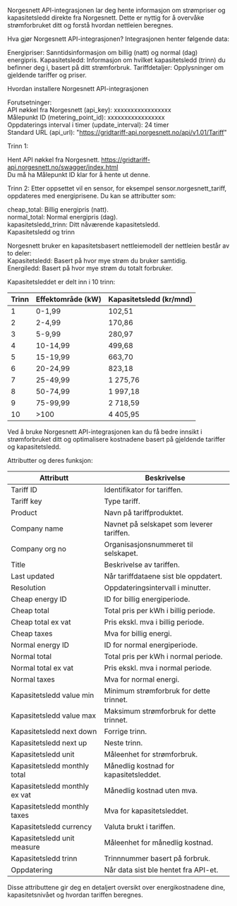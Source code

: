Norgesnett API-integrasjonen lar deg hente informasjon om strømpriser og kapasitetsledd direkte fra Norgesnett. Dette er nyttig for å overvåke strømforbruket ditt og forstå hvordan nettleien beregnes.

Hva gjør Norgesnett API-integrasjonen?
Integrasjonen henter følgende data:

Energipriser: Sanntidsinformasjon om billig (natt) og normal (dag) energipris.
Kapasitetsledd: Informasjon om hvilket kapasitetsledd (trinn) du befinner deg i, basert på ditt strømforbruk.
Tariffdetaljer: Opplysninger om gjeldende tariffer og priser.

Hvordan installere Norgesnett API-integrasjonen

Forutsetninger:  
API nøkkel fra Norgesnett (api_key): xxxxxxxxxxxxxxxxx  
Målepunkt ID (metering_point_id): xxxxxxxxxxxxxxxxx  
Oppdaterings interval i timer (update_interval): 24 timer  
Standard URL (api_url): "https://gridtariff-api.norgesnett.no/api/v1.01/Tariff"  
  
Trinn 1:  
  
Hent API nøkkel fra Norgesnett. https://gridtariff-api.norgesnett.no/swagger/index.html  
Du må ha Målepunkt ID klar for å hente ut denne.  
  
Trinn 2:
Etter oppsettet vil en sensor, for eksempel sensor.norgesnett_tariff, oppdateres med energiprisene. Du kan se attributter som:  
  
cheap_total: Billig energipris (natt).  
normal_total: Normal energipris (dag).  
kapasitetsledd_trinn: Ditt nåværende kapasitetsledd.  
Kapasitetsledd og trinn  

Norgesnett bruker en kapasitetsbasert nettleiemodell der nettleien består av to deler:  
Kapasitetsledd: Basert på hvor mye strøm du bruker samtidig.  
Energiledd: Basert på hvor mye strøm du totalt forbruker.  
  
Kapasitetsleddet er delt inn i 10 trinn:  
  
| Trinn | Effektområde (kW) | Kapasitetsledd (kr/mnd)|
|-------|-------------------|-------------------------|
| 1     | 0-1,99            | 102,51                  |
| 2     | 2-4,99            | 170,86                  |
| 3     | 5-9,99            | 280,97                  |
| 4     | 10-14,99          | 499,68                  |
| 5     | 15-19,99          | 663,70                  |
| 6     | 20-24,99          | 823,18                  |
| 7     | 25-49,99          | 1 275,76                |
| 8     | 50-74,99          | 1 997,18                |
| 9     | 75-99,99          | 2 718,59                |
| 10    | >100              | 4 405,95                |

Ved å bruke Norgesnett API-integrasjonen kan du få bedre innsikt i strømforbruket ditt og optimalisere kostnadene basert på gjeldende tariffer og kapasitetsledd.  
  
Attributter og deres funksjon:  
  
| Attributt                        | Beskrivelse                                            |
|----------------------------------|--------------------------------------------------------|
| Tariff ID                        | Identifikator for tariffen.                            |
| Tariff key                       | Type tariff.                                           |
| Product                          | Navn på tariffproduktet.                               |
| Company name                     | Navnet på selskapet som leverer tariffen.              |
| Company org no                   | Organisasjonsnummeret til selskapet.                   |
| Title                            | Beskrivelse av tariffen.                               |
| Last updated                     | Når tariffdataene sist ble oppdatert.                  |
| Resolution                       | Oppdateringsintervall i minutter.                      |
| Cheap energy ID                  | ID for billig energiperiode.                           |
| Cheap total                      | Total pris per kWh i billig periode.                   |
| Cheap total ex vat               | Pris ekskl. mva i billig periode.                      |
| Cheap taxes                      | Mva for billig energi.                                 |
| Normal energy ID                 | ID for normal energiperiode.                           |
| Normal total                     | Total pris per kWh i normal periode.                   |
| Normal total ex vat              | Pris ekskl. mva i normal periode.                      |
| Normal taxes                     | Mva for normal energi.                                 |
| Kapasitetsledd value min         | Minimum strømforbruk for dette trinnet.                |
| Kapasitetsledd value max         | Maksimum strømforbruk for dette trinnet.               |
| Kapasitetsledd next down         | Forrige trinn.                                         |
| Kapasitetsledd next up           | Neste trinn.                                           |
| Kapasitetsledd unit              | Måleenhet for strømforbruk.                            |
| Kapasitetsledd monthly total     | Månedlig kostnad for kapasitetsleddet.                 |
| Kapasitetsledd monthly ex vat    | Månedlig kostnad uten mva.                             |
| Kapasitetsledd monthly taxes     | Mva for kapasitetsleddet.                              |
| Kapasitetsledd currency          | Valuta brukt i tariffen.                               |
| Kapasitetsledd unit measure      | Måleenhet for månedlig kostnad.                        |
| Kapasitetsledd trinn             | Trinnnummer basert på forbruk.                         |
| Oppdatering                      | Når data sist ble hentet fra API-et.                   |

  
  
Disse attributtene gir deg en detaljert oversikt over energikostnadene dine, kapasitetsnivået og hvordan tariffen beregnes.
